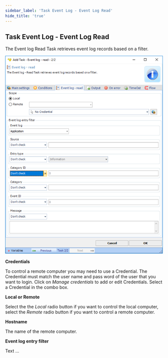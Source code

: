 ```yaml
---
sidebar_label: 'Task Event Log - Event Log Read'
hide_title: 'true'
---
```


## Task Event Log - Event Log Read

The Event log Read Task retrieves event log records based on a filter.

![](../../../../../static/img/taskeventlogread.png)


**Credentials**

To control a remote computer you may need to use a Credential. The Credential must match the user name and pass word of the user that you want to login. Click on *Manage credentials* to add or edit Credentials. Select a Credential in the combo box.
 
**Local or Remote**

Select the the *Local* radio button if you want to control the local computer, select the *Remote* radio button if you want to control a remote computer.
 
**Hostname**

The name of the remote computer.
 
**Event log entry filter**

Text ...